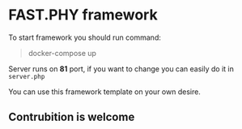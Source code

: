# FAST.PHY framework

To start framework you should run command:
>docker-compose up

Server runs on **81** port, if you want to change you can easily do it in `server.php`

You can use this framework template on your own desire.

## Contrubition is welcome
